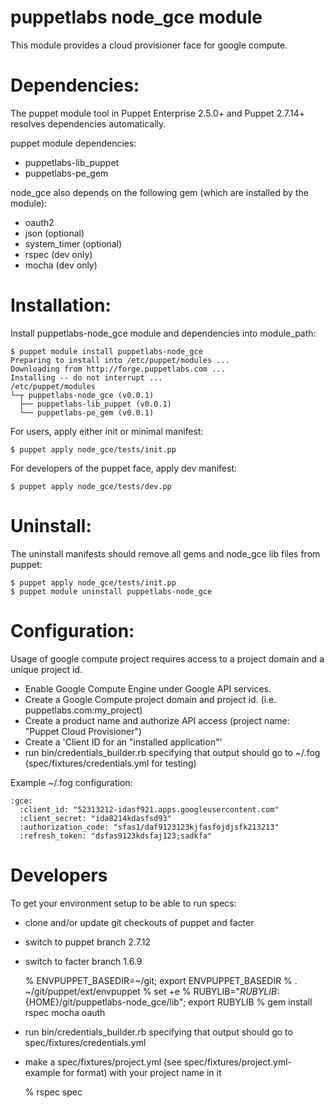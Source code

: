 # puppetlabs node_gce module

This module provides a cloud provisioner face for google compute.

# Dependencies:

The puppet module tool in Puppet Enterprise 2.5.0+ and Puppet 2.7.14+ resolves dependencies automatically.

puppet module dependencies:

* puppetlabs-lib_puppet
* puppetlabs-pe_gem

node_gce also depends on the following gem (which are installed by the module):

* oauth2
* json (optional)
* system_timer (optional)
* rspec (dev only)
* mocha (dev only)

# Installation:

Install puppetlabs-node_gce module and dependencies into module_path:

    $ puppet module install puppetlabs-node_gce
    Preparing to install into /etc/puppet/modules ...
    Downloading from http://forge.puppetlabs.com ...
    Installing -- do not interrupt ...
    /etc/puppet/modules
    └─┬ puppetlabs-node_gce (v0.0.1)
      ├── puppetlabs-lib_puppet (v0.0.1)
      └── puppetlabs-pe_gem (v0.0.1)

For users, apply either init or minimal manifest:

    $ puppet apply node_gce/tests/init.pp

For developers of the puppet face, apply dev manifest:

    $ puppet apply node_gce/tests/dev.pp

# Uninstall:

The uninstall manifests should remove all gems and node_gce lib files from puppet:

    $ puppet apply node_gce/tests/init.pp
    $ puppet module uninstall puppetlabs-node_gce

# Configuration:

Usage of google compute project requires access to a project domain and a unique project id.

* Enable Google Compute Engine under Google API services.
* Create a Google Compute project domain and project id. (i.e. puppetlabs.com:my_project)
* Create a product name and authorize API access (project name: "Puppet Cloud Provisioner")
* Create a 'Client ID for an "installed application"'
* run bin/credentials_builder.rb specifying that output should go to ~/.fog (spec/fixtures/credentials.yml for testing)

Example ~/.fog configuration:

    :gce:
      :client_id: "52313212-idasf921.apps.googleusercontent.com"
      :client_secret: "ida8214kdasfsd93"
      :authorization_code: "sfas1/daf9123123kjfasfojdjsfk213213"
      :refresh_token: "dsfas9123kdsfaj123;sadkfa"

# Developers

To get your environment setup to be able to run specs:

 - clone and/or update git checkouts of puppet and facter
 - switch to puppet branch 2.7.12
 - switch to facter branch 1.6.9

    % ENVPUPPET_BASEDIR=~/git; export ENVPUPPET_BASEDIR
    % . ~/git/puppet/ext/envpuppet
    % set +e
    % RUBYLIB="${RUBYLIB}:${HOME}/git/puppetlabs-node_gce/lib"; export RUBYLIB
    % gem install rspec mocha oauth

 - run bin/credentials_builder.rb specifying that output should go to spec/fixtures/credentials.yml
 - make a spec/fixtures/project.yml (see spec/fixtures/project.yml-example for format) with your project name in it

    % rspec spec

